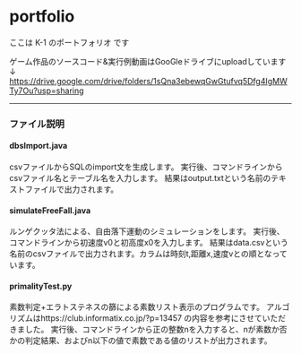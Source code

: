 # portfolio
ここは K-1 のポートフォリオ です

ゲーム作品のソースコード&実行例動画はGooGleドライブにuploadしています↓
https://drive.google.com/drive/folders/1sQna3ebewqGwGtufvq5Dfg4IgMWTy7Ou?usp=sharing

***
### ファイル説明

#### dbsImport.java
csvファイルからSQLのimport文を生成します。
実行後、コマンドラインからcsvファイル名とテーブル名を入力します。
結果はoutput.txtという名前のテキストファイルで出力されます。

#### simulateFreeFall.java
ルンゲクッタ法による、自由落下運動のシミュレーションをします。
実行後、コマンドラインから初速度v0と初高度x0を入力します。
結果はdata.csvという名前のcsvファイルで出力されます。カラムは時刻t,距離x,速度vとの順となっています。

#### primalityTest.py
素数判定+エラトステネスの篩による素数リスト表示のプログラムです。
アルゴリズムはhttps://club.informatix.co.jp/?p=13457 の内容を参考にさせていただきました。
実行後、コマンドラインから正の整数nを入力すると、nが素数か否かの判定結果、およびn以下の値で素数である値のリストが出力されます。
